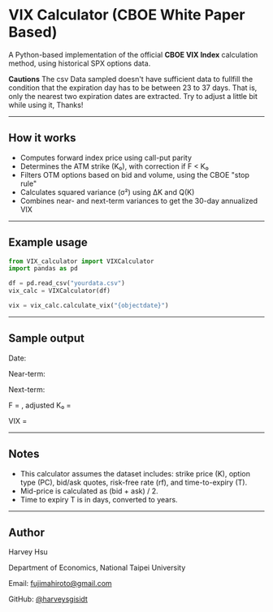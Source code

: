 # VIX Calculator (CBOE White Paper Based)

A Python-based implementation of the official **CBOE VIX Index** calculation method, using historical SPX options data.

**Cautions**
The csv Data sampled doesn't have sufficient data to fullfill the condition that the expiration day has to be between 23 to 37 days. That is, only the nearest two expiration dates are extracted. Try to adjust a little bit while using it, Thanks! 

---

## How it works

- Computes forward index price using call-put parity
- Determines the ATM strike (K₀), with correction if F < K₀
- Filters OTM options based on bid and volume, using the CBOE "stop rule"
- Calculates squared variance (σ²) using ΔK and Q(K)
- Combines near- and next-term variances to get the 30-day annualized VIX

---

## Example usage

```python
from VIX_calculator import VIXCalculator
import pandas as pd

df = pd.read_csv("yourdata.csv")
vix_calc = VIXCalculator(df)

vix = vix_calc.calculate_vix("{objectdate}")
```
---

## Sample output

Date: 

Near-term: 

Next-term: 

F = , adjusted K₀ = 

VIX = 

---

## Notes
- This calculator assumes the dataset includes: strike price (K), option type (PC), bid/ask quotes, risk-free rate (rf), and time-to-expiry (T).
- Mid-price is calculated as (bid + ask) / 2.
- Time to expiry T is in days, converted to years.

---

## Author

Harvey Hsu  

Department of Economics, National Taipei University

Email: fujimahiroto@gmail.com

GitHub: [@harveysgisidt](https://github.com/harveysgisidt)

